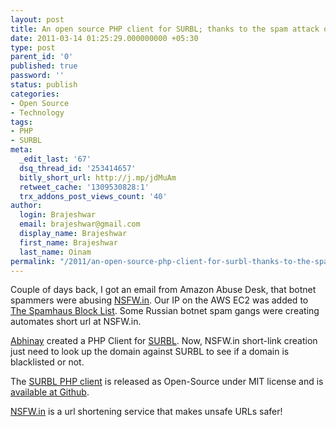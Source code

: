 ```yaml
---
layout: post
title: An open source PHP client for SURBL; thanks to the spam attack on nsfw.in
date: 2011-03-14 01:25:29.000000000 +05:30
type: post
parent_id: '0'
published: true
password: ''
status: publish
categories:
- Open Source
- Technology
tags:
- PHP
- SURBL
meta:
  _edit_last: '67'
  dsq_thread_id: '253414657'
  bitly_short_url: http://j.mp/jdMuAm
  retweet_cache: '1309530828:1'
  trx_addons_post_views_count: '40'
author:
  login: Brajeshwar
  email: brajeshwar@gmail.com
  display_name: Brajeshwar
  first_name: Brajeshwar
  last_name: Oinam
permalink: "/2011/an-open-source-php-client-for-surbl-thanks-to-the-spam-attack-on-nsfw-in/"
---
```

<p>Couple of days back, I got an email from Amazon Abuse Desk, that botnet spammers were abusing <a href="http://nsfw.in">NSFW.in</a>. Our IP on the AWS EC2 was added to <a href="http://www.spamhaus.org/sbl/">The Spamhaus Block List</a>. Some Russian botnet spam gangs were creating automates short url at NSFW.in.</p>
<p><a href="http://abhiomkar.in/">Abhinay</a> created a PHP Client for <a href="http://www.surbl.org/">SURBL</a>. Now, NSFW.in short-link creation just need to look up the domain against SURBL to see if a domain is blacklisted or not.</p>
<p>The <a href="https://github.com/abhiomkar/php-surblclient">SURBL PHP client</a> is released as Open-Source under MIT license and is <a href="https://github.com/abhiomkar/php-surblclient">available at Github</a>.</p>
<p><a href="http://nsfw.in/">NSFW.in</a> is a url shortening service that makes unsafe URLs safer!</p>
